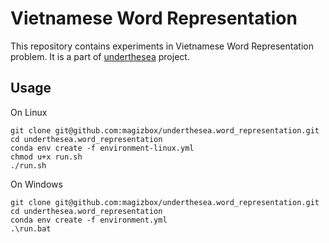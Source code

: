 # Vietnamese Word Representation 

This repository contains experiments in Vietnamese Word Representation problem. It is a part of [underthesea](https://github.com/magizbox/underthesea) project.

## Usage

On Linux

```
git clone git@github.com:magizbox/underthesea.word_representation.git
cd underthesea.word_representation
conda env create -f environment-linux.yml
chmod u+x run.sh
./run.sh
```

On Windows

```
git clone git@github.com:magizbox/underthesea.word_representation.git
cd underthesea.word_representation
conda env create -f environment.yml
.\run.bat
```
